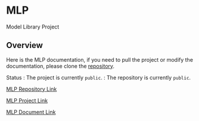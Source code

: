 # MLP

Model Library Project

## Overview

Here is the MLP documentation, if you need to pull the project or modify the documentation, please clone the [repository](https://github.com/rainwl/MLP).

Status
: The project is currently `public`.
: The repository is currently `public`.

[MLP Repository Link](https://github.com/rainwl/MLP)

[MLP Project Link](https://github.com/users/rainwl/projects/3)

[MLP Document Link]()










